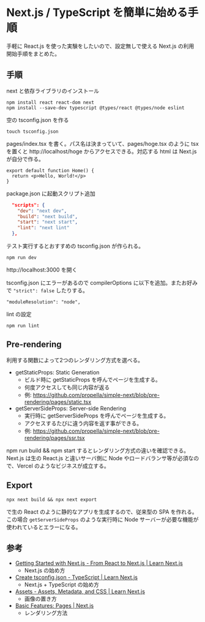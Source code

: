# Next.js / TypeScript を簡単に始める手順

手軽に React.js を使った実験をしたいので、設定無しで使える Next.js の利用開始手順をまとめた。

## 手順

next と依存ライブラリのインストール

    npm install react react-dom next
    npm install --save-dev typescript @types/react @types/node eslint

空の tsconfig.json を作る

    touch tsconfig.json

pages/index.tsx を書く。パス名は決まっていて、pages/hoge.tsx のように tsx を置くと http://localhost/hoge からアクセスできる。対応する html は Next.js が自分で作る。

```tsx
export default function Home() {
  return <p>Hello, World!</p>
}
```

package.json に起動スクリプト追加

```json
  "scripts": {
    "dev": "next dev",
    "build": "next build",
    "start": "next start",
    "lint": "next lint"
  },
```

テスト実行するとおすすめの tsconfig.json が作られる。

    npm run dev

http://localhost:3000 を開く

tsconfig.json にエラーがあるので compilerOptions に以下を追加。またお好みで `"strict": false` したりする。

    "moduleResolution": "node",

lint の設定

    npm run lint

## Pre-rendering

利用する関数によって2つのレンダリング方式を選べる。

* getStaticProps: Static Generation
    * ビルド時に getStaticProps を呼んでページを生成する。
    * 何度アクセスしても同じ内容が返る
    * 例: https://github.com/propella/simple-next/blob/pre-rendering/pages/static.tsx
* getServerSideProps: Server-side Rendering
    * 実行時に getServerSideProps を呼んでページを生成する。
    * アクセスするたびに違う内容を返す事ができる。
    * 例: https://github.com/propella/simple-next/blob/pre-rendering/pages/ssr.tsx

npm run build && npm start するとレンダリング方式の違いを確認できる。Next.js は生の React.js と違いサーバ側に Node やロードバランサ等が必須なので、Vercel のようなビジネスが成立する。

## Export

    npx next build && npx next export

で生の React のように静的なアプリを生成するので、従来型の SPA を作れる。この場合 `getServerSideProps` のような実行時に Node サーバーが必要な機能が使われているとエラーになる。

## 参考

* [Getting Started with Next.js - From React to Next.js | Learn Next.js](https://nextjs.org/learn/foundations/from-react-to-nextjs/getting-started-with-nextjs)
  * Next.js の始め方
* [Create tsconfig.json - TypeScript | Learn Next.js](https://nextjs.org/learn/excel/typescript/create-tsconfig)
  * Next.js + TypeScript の始め方
* [Assets - Assets, Metadata, and CSS | Learn Next.js](https://nextjs.org/learn/basics/assets-metadata-css/assets)
  * 画像の置き方
* [Basic Features: Pages | Next.js](https://nextjs.org/docs/basic-features/pages)
  * レンダリング方法
